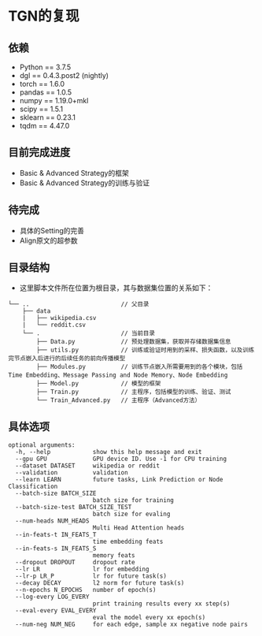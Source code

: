 # TGN的复现

## 依赖
* Python == 3.7.5
* dgl == 0.4.3.post2 (nightly)
* torch == 1.6.0
* pandas == 1.0.5
* numpy == 1.19.0+mkl
* scipy == 1.5.1
* sklearn == 0.23.1
* tqdm == 4.47.0

## 目前完成进度
* Basic & Advanced Strategy的框架
* Basic & Advanced Strategy的训练与验证

## 待完成
* 具体的Setting的完善
* Align原文的超参数

## 目录结构
* 这里脚本文件所在位置为根目录，其与数据集位置的关系如下：
```{txt}
└── ..                          // 父目录
    ├── data
    |   ├── wikipedia.csv               
    |   └── reddit.csv
    └── .                       // 当前目录
        ├── Data.py             // 预处理数据集，获取并存储数据集信息
        ├── utils.py            // 训练或验证时用到的采样、损失函数，以及训练完节点嵌入后进行的后续任务的前向传播模型
        ├── Modules.py          // 训练节点嵌入所需要用到的各个模块，包括Time Embedding、Message Passing and Node Memory、Node Embedding
        ├── Model.py            // 模型的框架
        ├── Train.py            // 主程序，包括模型的训练、验证、测试
        └── Train_Advanced.py   // 主程序（Advanced方法）
```

## 具体选项
```{txt}
optional arguments:
  -h, --help            show this help message and exit
  --gpu GPU             GPU device ID. Use -1 for CPU training
  --dataset DATASET     wikipedia or reddit
  --validation          validation
  --learn LEARN         future tasks, Link Prediction or Node Classification
  --batch-size BATCH_SIZE
                        batch size for training
  --batch-size-test BATCH_SIZE_TEST
                        batch size for evaling
  --num-heads NUM_HEADS
                        Multi Head Attention heads
  --in-feats-t IN_FEATS_T
                        time embedding feats
  --in-feats-s IN_FEATS_S
                        memory feats
  --dropout DROPOUT     dropout rate
  --lr LR               lr for embedding
  --lr-p LR_P           lr for future task(s)
  --decay DECAY         l2 norm for future task(s)
  --n-epochs N_EPOCHS   number of epoch(s)
  --log-every LOG_EVERY
                        print training results every xx step(s)
  --eval-every EVAL_EVERY
                        eval the model every xx epoch(s)
  --num-neg NUM_NEG     for each edge, sample xx negative node pairs
```

